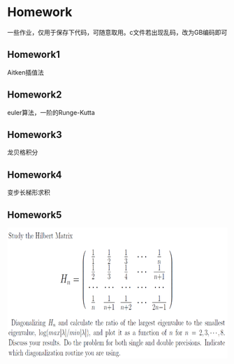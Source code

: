 # Homework
一些作业，仅用于保存下代码，可随意取用。c文件若出现乱码，改为GB编码即可
## Homework1
Aitken插值法
## Homework2
euler算法，一阶的Runge-Kutta
## Homework3
龙贝格积分
## Homework4
变步长梯形求积
## Homework5
<div align="center"><img src="https://github.com/Dompink/Homework/blob/master/homework.png" alt="Homework" width="700" height="300" />

